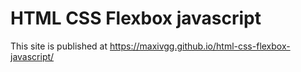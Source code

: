 # HTML CSS Flexbox javascript

This site is published at https://maxivgg.github.io/html-css-flexbox-javascript/
